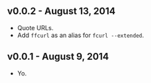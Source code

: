 ## v0.0.2 - August 13, 2014

* Quote URLs.
* Add `ffcurl` as an alias for `fcurl --extended`.

## v0.0.1 - August  9, 2014

* Yo.
